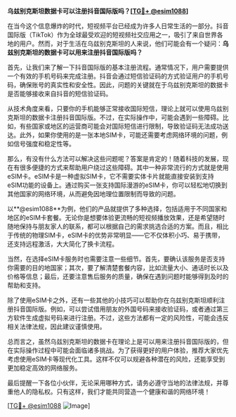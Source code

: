 **乌兹别克斯坦数据卡可以注册抖音国际版吗？[[TG💪+ @esim1088](https://t.me/s/esim1088)]**

在当今这个信息爆炸的时代，短视频平台已经成为许多人日常生活的一部分。抖音国际版（TikTok）作为全球最受欢迎的短视频社交应用之一，吸引了来自世界各地的用户。然而，对于生活在乌兹别克斯坦的人来说，他们可能会有一个疑问：**乌兹别克斯坦的数据卡可以用来注册抖音国际版吗？**

首先，让我们来了解一下抖音国际版的基本注册流程。通常情况下，用户需要提供一个有效的手机号码来完成注册。抖音会通过短信验证码的方式验证用户的手机号码，确保账号的真实性和安全性。因此，问题的关键就在于乌兹别克斯坦的数据卡是否能够接收来自抖音的短信验证码。

从技术角度来看，只要你的手机能够正常接收国际短信，理论上就可以使用乌兹别克斯坦的数据卡注册抖音国际版。不过，在实际操作中，可能会遇到一些障碍。比如，有些国家或地区的运营商可能会对国际短信进行限制，导致验证码无法成功送达。此外，如果你使用的是一张本地SIM卡，可能还需要考虑网络环境的问题，例如信号强度和稳定性等。

那么，有没有什么方法可以解决这些问题呢？答案是肯定的！随着科技的发展，现在有很多便捷的方式来帮助用户绕过这些障碍。其中一种非常流行的方式就是使用eSIM卡。eSIM卡是一种虚拟SIM卡，它不需要实体卡片就能直接安装到支持eSIM功能的设备上。通过购买一张支持国际漫游的eSIM卡，你可以轻松地切换到其他国家的网络环境，从而避免因地理位置限制而导致的问题。

以**@esim1088**为例，他们的产品就提供了多种选择，包括适用于不同国家和地区的eSIM卡套餐。无论你是想要体验更流畅的短视频播放效果，还是希望随时随地保持与朋友家人的联系，都可以根据自己的需求挑选合适的方案。而且，相比于传统的物理SIM卡，eSIM卡的优势非常明显——它不仅体积小巧、易于携带，还支持远程激活，大大简化了换卡流程。

当然，在选择eSIM卡服务时也需要注意一些细节。首先，要确认该服务是否支持你需要的目的地国家；其次，要了解清楚套餐内容，比如流量大小、通话时长以及价格等信息；最后，还要注意售后服务的质量，确保在遇到问题时能够得到及时的帮助和支持。

除了使用eSIM卡之外，还有一些其他的小技巧可以帮助你在乌兹别克斯坦顺利注册抖音国际版。例如，可以尝试借用朋友的外国号码来接收验证码，或者通过第三方软件生成虚拟号码来进行注册。不过，这些方法都有一定的风险性，可能会违反相关法律法规，因此建议谨慎使用。

总而言之，虽然乌兹别克斯坦的数据卡在理论上是可以用来注册抖音国际版的，但在实际操作过程中可能会面临诸多挑战。为了获得更好的用户体验，推荐大家优先考虑使用eSIM卡等现代化工具。这样不仅可以规避各种潜在的风险，还能享受到更加稳定高效的网络服务。

最后提醒一下各位小伙伴，无论采用哪种方式，请务必遵守当地的法律法规，并尊重他人的隐私权。只有这样，我们才能共同营造一个健康和谐的网络环境！

[[TG💪+ @esim1088](https://t.me/s/esim1088) ![Image](https://i.postimg.cc/4NQfJmqS/Snipaste-2025-05-13-00-14-12.png)]
